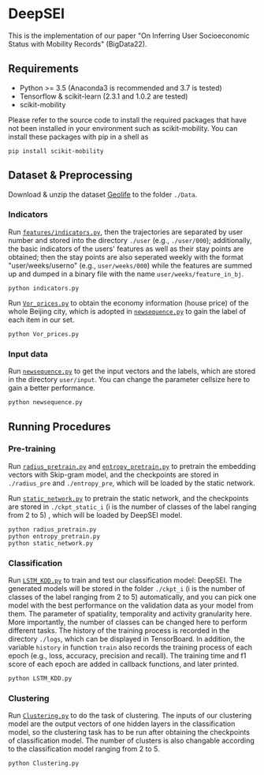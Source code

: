 # DeepSEI

This is the implementation of our paper "On Inferring User Socioeconomic Status with Mobility Records" (BigData22).

## Requirements

* Python >= 3.5 (Anaconda3 is recommended and 3.7 is tested)
* Tensorflow & scikit-learn (2.3.1 and 1.0.2 are tested)
* scikit-mobility 

Please refer to the source code to install the required packages that have not been installed in your environment such as scikit-mobility. You can install these packages with pip in a shell as

```
pip install scikit-mobility
```

## Dataset & Preprocessing

Download & unzip the dataset [Geolife](http://research.microsoft.com/en-us/downloads/b16d359d-d164-469e-9fd4-daa38f2b2e13/) to the folder `./Data`. 

### Indicators
Run [`features/indicators.py`](features/indicators.py), then the trajectories are separated by user number and stored into the directory `./user` (e.g., `./user/000`); additionally, the basic indicators of the users' features as well as their stay points are obtained; then the stay points are also seperated weekly with the format "user/weeks/userno" (e.g., `user/weeks/000`) while the features are summed up and dumped in a binary file with the name `user/weeks/feature_in_bj`.
```
python indicators.py
```

Run [`Vor_prices.py`](Vor_prices.py) to obtain the economy information (house price) of the whole Beijing city, which is adopted in [`newsequence.py`](./newsequence.py) to gain the label of each item in our set.
```
python Vor_prices.py
```

### Input data
Run [`newsequence.py`](./newsequence.py) to get the input vectors and the labels, which are stored in the directory `user/input`. You can change the parameter cellsize here to gain a better performance.
```
python newsequence.py
```

## Running Procedures

### Pre-training
Run [`radius_pretrain.py`](radius_pretrain.py) and [`entropy_pretrain.py`](entropy_pretrain.py) to pretrain the embedding vectors with Skip-gram model, and the checkpoints are stored in `./radius_pre` and `./entropy_pre`, which will be loaded by the static network.

Run [`static_network.py`](static_network.py) to pretrain the static network, and the checkpoints are stored in `./ckpt_static_i` (i is the number of classes of the label ranging from 2 to 5) , which will be loaded by DeepSEI model.
```
python radius_pretrain.py
python entropy_pretrain.py
python static_network.py
```

### Classification
Run [`LSTM_KDD.py`](LSTM_KDD.py) to train and test our classification model: DeepSEI. The generated models will be stored in the folder `./ckpt_i` (i is the number of classes of the label ranging from 2 to 5) automatically, and you can pick one model with the best performance on the validation data as your model from them. The parameter of spatiality, temporality and activity granularity here. More importantly, 
the number of classes can be changed here to perform different tasks. The history of the training process is recorded in the directory `./logs`, which can be displayed in TensorBoard. In addition, the variable `history` in function `train` also records the training process of each epoch (e.g., loss, accuracy, precision and recall). The training time and f1 score of each epoch are added in callback functions, and later printed.
```
python LSTM_KDD.py
```

### Clustering
Run [`Clustering.py`](Clustering.py) to do the task of clustering. The inputs of our clustering model are the output vectors of one hidden layers in the classification model, so the clustering task has to be run after obtaining the checkpoints of classification model. The number of clusters is also changable according to the classification model ranging from 2 to 5.
```
python Clustering.py
```

